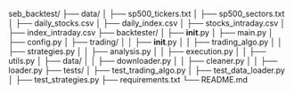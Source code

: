 seb_backtest/
├── data/
│   ├── sp500_tickers.txt
│   ├── sp500_sectors.txt
│   ├── daily_stocks.csv
│   ├── daily_index.csv
│   ├── stocks_intraday.csv
│   ├── index_intraday.csv
├── backtester/
│   ├── __init__.py
│   ├── main.py
│   ├── config.py
│   ├── trading/
│   │   ├── __init__.py
│   │   ├── trading_algo.py
│   │   ├── strategies.py
│   │   ├── analysis.py
│   │   ├── execution.py
│   │   ├── utils.py
│   ├── data/
│   │   ├── downloader.py
│   │   ├── cleaner.py
│   │   ├── loader.py
├── tests/
│   ├── test_trading_algo.py
│   ├── test_data_loader.py
│   ├── test_strategies.py
├── requirements.txt
└── README.md
